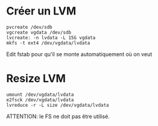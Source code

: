 # Créer un LVM
```
pvcreate /dev/sdb
vgcreate vgdata /dev/sdb
lvcreate: -n lvdata -L 15G vgdata
mkfs -t ext4 /dev/vgdata/lvdata
```
Edit fstab pour qu'il se monte automatiquement où on veut

# Resize LVM
```
umount /dev/vgdata/lvdata
e2fsck /dev/vgdata/lvdata
lvreduce -r -L size /dev/vgdata/lvdata
```

ATTENTION: le FS ne doit pas être utilisé.